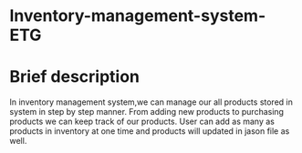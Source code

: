 # Inventory-management-system-ETG
# Brief description
In inventory management system,we can manage our all products stored in system in step by step manner.
From adding new products to purchasing products we can keep track of our products.
User can add as many as products in inventory at one time and products will updated in jason file as well.








